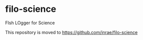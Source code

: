 # filo-science
FIsh LOgger for Science

This repository is moved to https://github.com/inrae/filo-science
